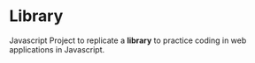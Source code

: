 # Library

Javascript Project to replicate a **library** to practice coding in web applications in Javascript.
